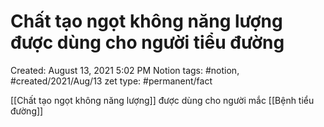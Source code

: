 # Chất tạo ngọt không năng lượng được dùng cho người tiểu đường

Created: August 13, 2021 5:02 PM
Notion tags: #notion, #created/2021/Aug/13
zet type: #permanent/fact

[[Chất tạo ngọt không năng lượng]]  được dùng cho người mắc [[Bệnh tiểu đường]]